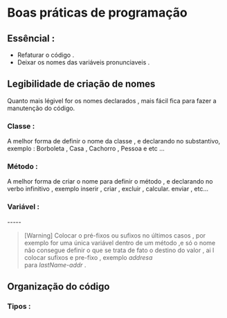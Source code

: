 # Boas práticas de programação 

## Essêncial : 

* Refaturar o código .
* Deixar os nomes das variáveis pronunciaveis .



## Legibilidade de criação de nomes

<p> Quanto mais légivel for os nomes declarados , mais fácil fica para fazer a manutenção do código. </p>

### Classe :
 
<p> A melhor forma de definir o nome da classe , e declarando no substantivo, exemplo : Borboleta , Casa , Cachorro , Pessoa e etc ... </p>

### Método :

<p> A melhor forma de criar o nome para definir o método , e declarando no verbo infinitivo , exemplo  inserir , criar , excluir , calcular. enviar , etc... </p>

### Variável : 

<p> ----- </p>

>[Warning] 
> Colocar o pré-fixos ou sufixos no últimos casos ,
> por exemplo for uma única variável dentro 
> de um método ,e só o nome não consegue definir
> o que se trata de fato o destino do valor , ai  l
> colocar sufixos e pre-fixo ,  exemplo _addresa_  
> para _lastName-addr_ .


## Organização do código

### Tipos  :